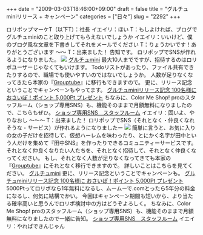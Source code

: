 +++
date = "2009-03-03T18:46:00+09:00"
draft = false
title = "グルチュminiリリース + キャンペーン"
categories = ["日々"]
slug = "2292"
+++

ロリポップマーケT（以下T）：社長
イエイリ：ほい
T：もしよければ、ブログでグルチュminiのこと取り上げてもらえないでしょうか
イエイリ：いいけど、僕のブログ風な文章を下書きしてそれをメールでください
T：りょうかいです！ありがとうございます
～～
T：出来ました！
告知です。
ロリポップでSNSが作れるようになりました。
<a href="http://lolipop.jp/?mode=manual&state=user&state2=grouptube_mini" target="_blank"><img src="http://lolipop.jp/manual/img/gtmini/obj_gtmini_01.gif" /></a>
<a href="http://lolipop.jp/?mode=manual&state=user&state2=grouptube_mini" target="_blank">グルチュmini</a>
最大10人までですが、招待するのはロリポユーザーじゃなくてもいけます。
Todoリストがあったり、ファイル共有できたりするので、職場でも使いやすいのではないでしょうか。
人数が足りなくなってきたら本家の『<a href="http://grouptube.jp" target="_blank">Grouptube</a>』に移行もできますので。
更に、リリース記念ということでキャンペーンもやってます。
<a href="http://lolipop.jp/?mode=service&state=campaign" target="_blank">グルチュminiリリース記念 100名様に おさいぽ！ポイント 5,000Pt プレゼント</a>
ちなみに、Color Me Shop! proのスタッフルーム（ショップ専用SNS）も、機能そのままで月額無料になりましたので、こちらもぜひ。
<a href="http://shop-pro.jp/?mode=staffroom" target="_blank">ショップ専用SNS　スタッフルーム</a>
イエイリ：固いよ、やりなおし
～～～
T：出来ました！
ロリポップでSNS（それとなく・仲良くなれそうな・サービス）が作れるようになりましたー
<a href="http://lolipop.jp/?mode=manual&state=user&state2=grouptube_mini" target="_blank"><img src="http://lolipop.jp/manual/img/gtmini/obj_gtmini_01.gif" /></a>
簡単に言うと、お気に入りの女の子だけを招待して、仮想ハーレムを味わったり、とにかく名字が田中という人だけを集めて『田中SNS』を作ったりできるコミュニティーサービスです。
それとなく仲良くなりたい人たちを、それとなく招待して、それとなく仲良くなってください。
もし、それとなく人数が足りなくなってきても本家の『<a href="http://grouptube.jp" target="_blank">Grouptube</a>』にそれとなく移行できますので。
詳しいことはこちらを見てください。
<a href="http://lolipop.jp/?mode=manual&state=user&state2=grouptube_mini" target="_blank">グルチュmini</a>
更に、リリース記念ということでキャンペーンも。
<a href="http://lolipop.jp/?mode=service&state=campaign" target="_blank">グルチュminiリリース記念 100名様に おさいぽ！ポイント 5,000Pt プレゼント</a>
5000Ptってロリポなら1年無料になるし、ムームーで.comとったら5年分の料金になるし、何気に結構でかい。
今回はキャンペーン期間も短いから、より当たる確率高いと思うんでロリポ検討中の方はどうぞよろしく。
ちなみに、Color Me Shop! proのスタッフルーム（ショップ専用SNS）も、機能そのままで月額無料になりましたので一緒に告知。
<a href="http://shop-pro.jp/?mode=staffroom" target="_blank">ショップ専用SNS　スタッフルーム</a>
イエイリ：やればできんじゃん
